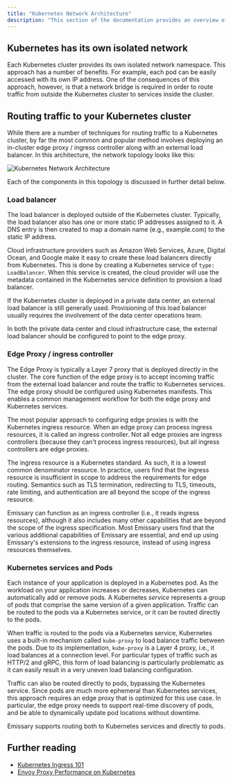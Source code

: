 ```yaml
---
title: "Kubernetes Network Architecture"
description: "This section of the documentation provides an overview of the Kubernetes network architecture"
---
```


## Kubernetes has its own isolated network

Each Kubernetes cluster provides its own isolated network namespace. This approach has a number of benefits. For example, each pod can be easily accessed with its own IP address. One of the consequences of this approach, however, is that a network bridge is required in order to route traffic from outside the Kubernetes cluster to services inside the cluster.

## Routing traffic to your Kubernetes cluster

While there are a number of techniques for routing traffic to a Kubernetes cluster, by far the most common and popular method involves deploying an in-cluster edge proxy / ingress controller along with an external load balancer. In this architecture, the network topology looks like this:

<div class="docs-diagram-wrapper">

![Kubernetes Network Architecture](../../../../../../images/documentation/kubernetes-network.inline.svg)

</div>

Each of the components in this topology is discussed in further detail below.

### Load balancer

The load balancer is deployed outside of the Kubernetes cluster. Typically, the load balancer also has one or more static IP addresses assigned to it. A DNS entry is then created to map a domain name (e.g., example.com) to the static IP address.

Cloud infrastructure providers such as Amazon Web Services, Azure, Digital Ocean, and Google make it easy to create these load balancers directly from Kubernetes. This is done by creating a Kubernetes service of `type: LoadBalancer`. When this service is created, the cloud provider will use the metadata contained in the Kubernetes service definition to provision a load balancer.

If the Kubernetes cluster is deployed in a private data center, an external load balancer is still generally used. Provisioning of this load balancer usually requires the involvement of the data center operations team.

In both the private data center and cloud infrastructure case, the external load balancer should be configured to point to the edge proxy.

### Edge Proxy / ingress controller

The Edge Proxy is typically a Layer 7 proxy that is deployed directly in the cluster. The core function of the edge proxy is to accept incoming traffic from the external load balancer and route the traffic to Kubernetes services. The edge proxy should be configured using Kubernetes manifests. This enables a common management workflow for both the edge proxy and Kubernetes services.

The most popular approach to configuring edge proxies is with the Kubernetes ingress resource. When an edge proxy can process ingress resources, it is called an ingress controller. Not all edge proxies are ingress controllers (because they can't process ingress resources), but all ingress controllers are edge proxies.

The ingress resource is a Kubernetes standard. As such, it is a lowest common denominator resource. In practice, users find that the ingress resource is insufficient in scope to address the requirements for edge routing. Semantics such as TLS termination, redirecting to TLS, timeouts, rate limiting, and authentication are all beyond the scope of the ingress resource.

Emissary can function as an ingress controller (i.e., it reads ingress resources), although it also includes many other capabilities that are beyond the scope of the ingress specification. Most Emissary users find that the various additional capabilities of Emissary are essential, and end up using Emissary's extensions to the ingress resource, instead of using ingress resources themselves.

### Kubernetes services and Pods

Each instance of your application is deployed in a Kubernetes pod. As the workload on your application increases or decreases, Kubernetes can automatically add or remove pods. A Kubernetes _service_ represents a group of pods that comprise the same version of a given application. Traffic can be routed to the pods via a Kubernetes service, or it can be routed directly to the pods.

When traffic is routed to the pods via a Kubernetes service, Kubernetes uses a built-in mechanism called `kube-proxy` to load balance traffic between the pods. Due to its implementation, `kube-proxy` is a Layer 4 proxy, i.e., it load balances at a connection level. For particular types of traffic such as HTTP/2 and gRPC, this form of load balancing is particularly problematic as it can easily result in a very uneven load balancing configuration.

Traffic can also be routed directly to pods, bypassing the Kubernetes service. Since pods are much more ephemeral than Kubernetes services, this approach requires an edge proxy that is optimized for this use case. In particular, the edge proxy needs to support real-time discovery of pods, and be able to dynamically update pod locations without downtime.

Emissary supports routing both to Kubernetes services and directly to pods.

## Further reading

* [Kubernetes Ingress 101](https://blog.getambassador.io/kubernetes-ingress-nodeport-load-balancers-and-ingress-controllers-6e29f1c44f2d)
* [Envoy Proxy Performance on Kubernetes](/resources/envoyproxy-performance-on-k8s/)
